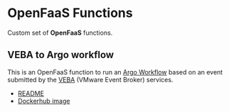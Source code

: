 # OpenFaaS Functions

Custom set of **OpenFaaS** functions.

## VEBA to Argo workflow

This is an OpenFaaS function to run an [Argo Workflow](https://argoproj.github.io) based on an event submitted by the 
[VEBA](https://vmweventbroker.io/) (VMware Event Broker) services.

* [README](https://github.com/lrivallain/openfaas-fn/blob/master/veba-to-argo-fn/README.md)
* [Dockerhub image](https://hub.docker.com/repository/docker/lrivallain/veba-to-argo)
